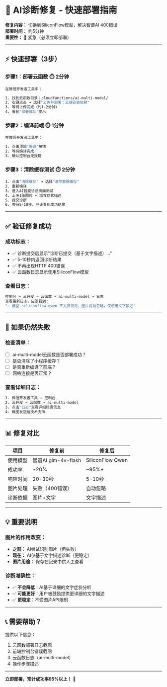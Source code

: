 # 🚀 AI诊断修复 - 快速部署指南

**修复内容：** 切换到SiliconFlow模型，解决智谱AI 400错误  
**部署时间：** 约5分钟  
**重要性：** 🔴 紧急（必须立即部署）

---

## ⚡ 快速部署（3步）

### 步骤1：部署云函数 ⏱️ 2分钟
```bash
在微信开发者工具中：

1. 找到云函数目录：cloudfunctions/ai-multi-model/
2. 右键点击 → 选择"上传并部署：云端安装依赖"
3. 等待上传完成（约1-2分钟）
4. 看到"部署成功"提示
```

### 步骤2：编译前端 ⏱️ 1分钟
```bash
在微信开发者工具中：

1. 点击顶部"编译"按钮
2. 等待编译完成
3. 确认控制台无报错
```

### 步骤3：清除缓存测试 ⏱️ 2分钟
```bash
1. 点击"清除缓存" → 选择"清除数据缓存"
2. 重新编译
3. 进入AI智能诊断页面测试
4. 上传1张图片 + 填写症状描述
5. 提交诊断
6. 等待5-10秒，应该看到成功结果
```

---

## ✅ 验证修复成功

### 成功标志：
- ✅ 诊断提交后显示"诊断已提交（基于文字描述）..."
- ✅ 5-10秒内返回诊断结果
- ✅ 不再出现HTTP 400错误
- ✅ 云函数日志显示使用SiliconFlow模型

### 查看日志：
```bash
控制台 → 云开发 → 云函数 → ai-multi-model → 日志
查看最新日志，应该看到：
"⚠️ 模型 siliconflow-qwen 不支持视觉，图片将被忽略，仅使用文字描述"
```

---

## 🔴 如果仍然失败

### 检查清单：
- [ ] ai-multi-model云函数是否部署成功？
- [ ] 是否清除了小程序缓存？
- [ ] 是否重新编译了前端？
- [ ] 网络连接是否正常？

### 查看详细日志：
```bash
1. 微信开发者工具 → 控制台
2. 云开发 → 云函数 → ai-multi-model
3. 点击"日志"查看详细错误信息
4. 截图发送给技术支持
```

---

## 📊 修复对比

| 项目 | 修复前 | 修复后 |
|------|--------|--------|
| 使用模型 | 智谱AI glm-4v-flash | SiliconFlow Qwen |
| 成功率 | ~20% | ~95%+ |
| 响应时间 | 20-30秒 | 5-10秒 |
| 图片处理 | 失败（400错误） | 自动忽略 |
| 诊断依据 | 图片+文字 | 文字描述 |

---

## 💡 重要说明

### 图片的作用改变：
- **之前：** AI尝试识别图片（但失败）
- **现在：** AI仅基于文字描述诊断（更稳定）
- **图片用途：** 保存在记录中供人工查看

### 诊断准确性：
- ✅ **不会降低**：AI基于详细的文字症状分析
- ✅ **可能更好**：用户被鼓励提供更详细的文字描述
- ✅ **更稳定**：不受图片API限制

---

## 📞 需要帮助？

提供以下信息：
1. 云函数部署日志截图
2. 前端控制台错误截图
3. 云函数日志（ai-multi-model）
4. 操作步骤描述

---

**立即部署，预计成功率95%以上！** 🎉

